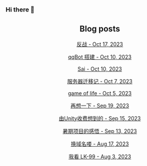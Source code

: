 ### Hi there 👋

<!--
**EuDs63/EuDs63** is a ✨ _special_ ✨ repository because its `README.md` (this file) appears on your GitHub profile.

Here are some ideas to get you started:

- 🔭 I’m currently working on ...
- 🌱 I’m currently learning ...
- 👯 I’m looking to collaborate on ...
- 🤔 I’m looking for help with ...
- 💬 Ask me about ...
- 📫 How to reach me: ...
- 😄 Pronouns: ...
- ⚡ Fun fact: ...
-->

<h2 align="center">Blog posts</h2>
<!-- BLOG-POST-LIST:START --><p align="center"><a href= http://euds63.github.io/2023/anti-war/ > 反战 - Oct 17, 2023 </a></p><p align="center"><a href= http://euds63.github.io/2023/build-qq-bot/ > qqBot 搭建 - Oct 10, 2023 </a></p><p align="center"><a href= http://euds63.github.io/2023/Sai/ > Sai - Oct 10, 2023 </a></p><p align="center"><a href= http://euds63.github.io/2023/change-ecs/ > 服务器迁移记 - Oct 7, 2023 </a></p><p align="center"><a href= http://euds63.github.io/2023/game-of-life/ > game of life - Oct 5, 2023 </a></p><p align="center"><a href= http://euds63.github.io/2023/one-more-think/ > 再想一下 - Sep 19, 2023 </a></p><p align="center"><a href= http://euds63.github.io/2023/reason-for-boycott-Unity/ > 由Unity收费想到的 - Sep 15, 2023 </a></p><p align="center"><a href= http://euds63.github.io/2023/Enlightenment-of-summer-project/ > 暑期项目的感悟 - Sep 13, 2023 </a></p><p align="center"><a href= http://euds63.github.io/2023/change-domain-name/ > 换域名喽 - Aug 17, 2023 </a></p><p align="center"><a href= http://euds63.github.io/2023/my-opinion-about-LK-99/ > 我看 LK-99 - Aug 3, 2023 </a></p><!-- BLOG-POST-LIST:END -->

